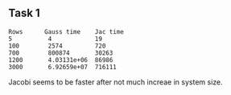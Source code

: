 ## Task 1


```
Rows      Gauss time    Jac time
5          4            19
100        2574         720
700        800874       30263
1200       4.03131e+06  86986
3000       6.92659e+07  716111
```
Jacobi seems to be faster after not much increae in system size.
